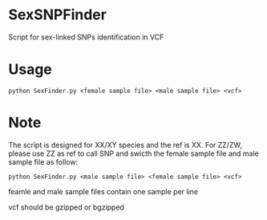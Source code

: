 # SexSNPFinder
Script for sex-linked SNPs identification in VCF


# Usage
```{python}
python SexFinder.py <female sample file> <male sample file> <vcf>
```
# Note
The script is designed for XX/XY species and the ref is XX.
For ZZ/ZW, please use ZZ as ref to call SNP and swicth the female sample file and male sample file as follow:
```{python}
python SexFinder.py <male sample file> <female sample file> <vcf>
```

feamle and male sample files contain one sample per line

vcf should be gzipped or bgzipped

